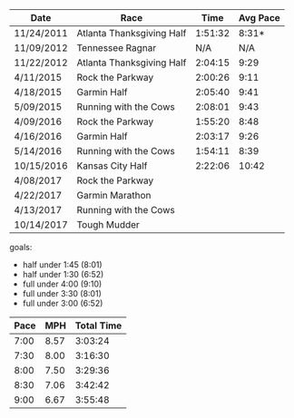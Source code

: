 
| Date | Race | Time | Avg Pace |
|------|------|------|----------|
| 11/24/2011 | Atlanta Thanksgiving Half | 1:51:32 | 8:31* |
| 11/09/2012 | Tennessee Ragnar | N/A | N/A |
| 11/22/2012 | Atlanta Thanksgiving Half | 2:04:15 | 9:29|
| 4/11/2015 | Rock the Parkway | 2:00:26 | 9:11 |
| 4/18/2015 | Garmin Half | 2:05:40 | 9:41 |
| 5/09/2015 | Running with the Cows | 2:08:01 | 9:43 |
| 4/09/2016 | Rock the Parkway | 1:55:20 | 8:48 |
| 4/16/2016 | Garmin Half | 2:03:17 | 9:26 |
| 5/14/2016 | Running with the Cows | 1:54:11 | 8:39 |
| 10/15/2016 | Kansas City Half | 2:22:06 | 10:42 |
| 4/08/2017 | Rock the Parkway | | |
| 4/22/2017 | Garmin Marathon | | |
| 4/13/2017 | Running with the Cows | | |
| 10/14/2017 | Tough Mudder | | |

goals: 
* half under 1:45 (8:01)
* half under 1:30 (6:52)
* full under 4:00 (9:10)
* full under 3:30 (8:01)
* full under 3:00 (6:52)

| Pace | MPH | Total Time |
|------|-----|------------|
| 7:00 | 8.57 | 3:03:24 |
| 7:30 | 8.00 | 3:16:30 |
| 8:00 | 7.50 | 3:29:36 |
| 8:30 | 7.06 | 3:42:42 |
| 9:00 | 6.67 | 3:55:48 |

